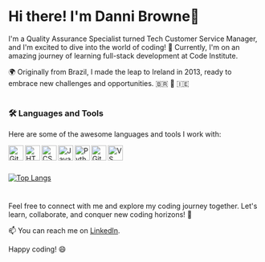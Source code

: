 # Hi there! I'm Danni Browne👋

I'm a Quality Assurance Specialist turned Tech Customer Service Manager, and I'm excited to dive into the world of coding! 🚀 Currently, I'm on an amazing journey of learning full-stack development at Code Institute.

🌍 Originally from Brazil, I made the leap to Ireland in 2013, ready to embrace new challenges and opportunities. 🇧🇷 🛫 🇮🇪

#

### 🛠️ Languages and Tools

Here are some of the awesome languages and tools I work with:

<img align="left" alt="Git" width="30px" src="https://cdn.jsdelivr.net/gh/devicons/devicon/icons/git/git-original.svg" />
<img align="left" alt="HTML" width="30px" src="https://cdn.jsdelivr.net/gh/devicons/devicon/icons/html5/html5-plain.svg" />
<img align="left" alt="CSS" width="30px" src="https://cdn.jsdelivr.net/gh/devicons/devicon/icons/css3/css3-plain.svg" />
<img align="left" alt="JavaScript" width="30px" src="https://cdn.jsdelivr.net/gh/devicons/devicon/icons/javascript/javascript-plain.svg" />
<img align="left" alt="Python" width="30px" src="https://cdn.jsdelivr.net/gh/devicons/devicon/icons/python/python-plain.svg" />
<img align="left" alt="GitHub" width="30px" src="https://cdn.jsdelivr.net/gh/devicons/devicon/icons/github/github-original.svg" />
<img align="left" alt="VS Code" width="30px" src="https://cdn.jsdelivr.net/gh/devicons/devicon/icons/vscode/vscode-original.svg" />

<br />

#
[![Top Langs](https://github-readme-stats.vercel.app/api/top-langs/?username=anuraghazra)](https://github.com/dannykadoshi/github-readme-stats)

#

Feel free to connect with me and explore my coding journey together. Let's learn, collaborate, and conquer new coding horizons! 🌟

📫 You can reach me on [LinkedIn](https://www.linkedin.com/in/dannibrowne/).

Happy coding! 😄
